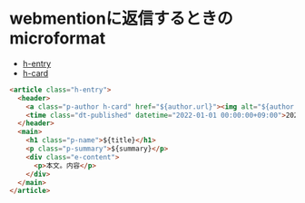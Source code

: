 # webmentionに返信するときのmicroformat

* [h-entry][]
* [h-card][]

[h-entry]:http://microformats.org/wiki/h-entry#Core_Properties
[h-card]:http://microformats.org/wiki/h-card

```html
<article class="h-entry">
  <header>
    <a class="p-author h-card" href="${author.url}"><img alt="${author.name}" src="${author.photo}" /></a>
    <time class="dt-published" datetime="2022-01-01 00:00:00+09:00">2022-01-01</time>
  </header>
  <main>
    <h1 class="p-name">${title}</h1>
    <p class="p-summary">${summary}</p>
    <div class="e-content">
      <p>本文。内容</p>
    </div>
  </main>
</article>
```

